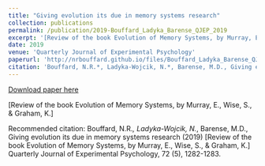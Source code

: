 ```yaml
---
title: "Giving evolution its due in memory systems research"
collection: publications
permalink: /publication/2019-Bouffard_Ladyka_Barense_QJEP_2019
excerpt: '[Review of the book Evolution of Memory Systems, by Murray, E., Wise, S., &amp; Graham, K.]'
date: 2019
venue: 'Quarterly Journal of Experimental Psychology'
paperurl: 'http://nrbouffard.github.io/files/Bouffard_Ladyka_Barense_QJEP_2019.pdf'
citation: 'Bouffard, N.R.*, Ladyka-Wojcik, N.*, Barense, M.D., Giving evolution its due in memory systems research (2019) [Review of the book Evolution of Memory Systems, by Murray, E., Wise, S., &amp; Graham, K.] Quarterly Journal of Experimental Psychology, 72 (5), 1282-1283.'
---
```


<a href='http://nrbouffard.github.io/files/Bouffard_Ladyka_Barense_QJEP_2019.pdf'>Download paper here</a>

[Review of the book Evolution of Memory Systems, by Murray, E., Wise, S., &amp; Graham, K.]

Recommended citation: Bouffard, N.R.*, Ladyka-Wojcik, N.*, Barense, M.D., Giving evolution its due in memory systems research (2019) [Review of the book Evolution of Memory Systems, by Murray, E., Wise, S., & Graham, K.] Quarterly Journal of Experimental Psychology, 72 (5), 1282-1283.